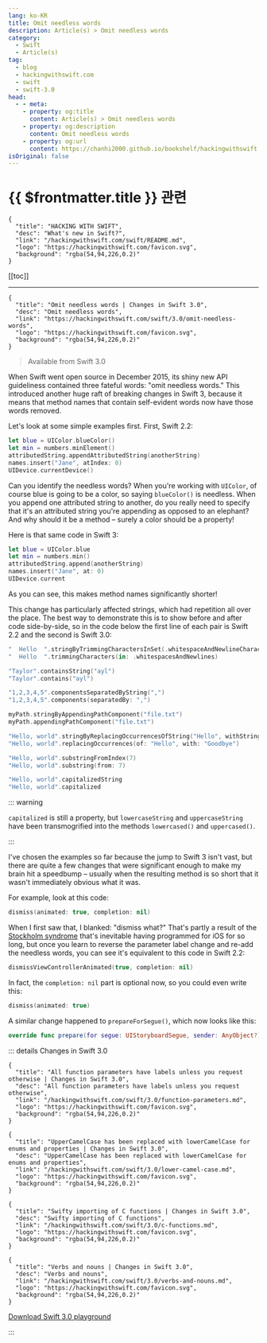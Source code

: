 ```yaml
---
lang: ko-KR
title: Omit needless words
description: Article(s) > Omit needless words
category:
  - Swift
  - Article(s)
tag: 
  - blog
  - hackingwithswift.com
  - swift
  - swift-3.0
head:
  - - meta:
    - property: og:title
      content: Article(s) > Omit needless words
    - property: og:description
      content: Omit needless words
    - property: og:url
      content: https://chanhi2000.github.io/bookshelf/hackingwithswift.com/swift/3.0/omit-needless-words.html
isOriginal: false
---
```


# {{ $frontmatter.title }} 관련

```component VPCard
{
  "title": "HACKING WITH SWIFT",
  "desc": "What's new in Swift?",
  "link": "/hackingwithswift.com/swift/README.md",
  "logo": "https://hackingwithswift.com/favicon.svg",
  "background": "rgba(54,94,226,0.2)"
}
```

[[toc]]

---

```component VPCard
{
  "title": "Omit needless words | Changes in Swift 3.0",
  "desc": "Omit needless words",
  "link": "https://hackingwithswift.com/swift/3.0/omit-needless-words", 
  "logo": "https://hackingwithswift.com/favicon.svg",
  "background": "rgba(54,94,226,0.2)"
}
```

> Available from Swift 3.0

When Swift went open source in December 2015, its shiny new API guideliness contained three fateful words: "omit needless words." This introduced another huge raft of breaking changes in Swift 3, because it means that method names that contain self-evident words now have those words removed.

Let's look at some simple examples first. First, Swift 2.2:

```swift
let blue = UIColor.blueColor()
let min = numbers.minElement()
attributedString.appendAttributedString(anotherString)
names.insert("Jane", atIndex: 0)
UIDevice.currentDevice()
```

Can you identify the needless words? When you're working with `UIColor`, of course blue is going to be a color, so saying `blueColor()` is needless. When you append one attributed string to another, do you really need to specify that it's an attributed string you're appending as opposed to an elephant? And why should it be a method – surely a color should be a property!

Here is that same code in Swift 3:

```swift
let blue = UIColor.blue
let min = numbers.min()
attributedString.append(anotherString)
names.insert("Jane", at: 0)
UIDevice.current
```

As you can see, this makes method names significantly shorter!

This change has particularly affected strings, which had repetition all over the place. The best way to demonstrate this is to show before and after code side-by-side, so in the code below the first line of each pair is Swift 2.2 and the second is Swift 3.0:

```swift
"  Hello  ".stringByTrimmingCharactersInSet(.whitespaceAndNewlineCharacterSet())
"  Hello  ".trimmingCharacters(in: .whitespacesAndNewlines)

"Taylor".containsString("ayl")
"Taylor".contains("ayl")

"1,2,3,4,5".componentsSeparatedByString(",")
"1,2,3,4,5".components(separatedBy: ",")

myPath.stringByAppendingPathComponent("file.txt")
myPath.appendingPathComponent("file.txt")

"Hello, world".stringByReplacingOccurrencesOfString("Hello", withString: "Goodbye")
"Hello, world".replacingOccurrences(of: "Hello", with: "Goodbye")

"Hello, world".substringFromIndex(7)
"Hello, world".substring(from: 7)

"Hello, world".capitalizedString
"Hello, world".capitalized
```

::: warning

`capitalized` is still a property, but `lowercaseString` and `uppercaseString` have been transmogrified into the methods `lowercased()` and `uppercased()`.

:::

I've chosen the examples so far because the jump to Swift 3 isn't vast, but there are quite a few changes that were significant enough to make my brain hit a speedbump – usually when the resulting method is so short that it wasn't immediately obvious what it was.

For example, look at this code:

```swift
dismiss(animated: true, completion: nil)
```

When I first saw that, I blanked: "dismiss what?" That's partly a result of the [<FontIcon icon="fa-brands fa-wikipedia-w"/>Stockholm syndrome](https://en.wikipedia.org/wiki/Stockholm_syndrome) that's inevitable having programmed for iOS for so long, but once you learn to reverse the parameter label change and re-add the needless words, you can see it's equivalent to this code in Swift 2.2:

```swift
dismissViewControllerAnimated(true, completion: nil)
```

In fact, the `completion: nil` part is optional now, so you could even write this:

```swift
dismiss(animated: true)
```

A similar change happened to `prepareForSegue()`, which now looks like this:

```swift
override func prepare(for segue: UIStoryboardSegue, sender: AnyObject?)
```

::: details Changes in Swift 3.0

```component VPCard
{
  "title": "All function parameters have labels unless you request otherwise | Changes in Swift 3.0",
  "desc": "All function parameters have labels unless you request otherwise",
  "link": "/hackingwithswift.com/swift/3.0/function-parameters.md",
  "logo": "https://hackingwithswift.com/favicon.svg",
  "background": "rgba(54,94,226,0.2)"
}
```
<!-- 
```component VPCard
{
  "title": "Omit needless words | Changes in Swift 3.0",
  "desc": "Omit needless words",
  "link": "/hackingwithswift.com/swift/3.0/omit-needless-words.md",
  "logo": "https://hackingwithswift.com/favicon.svg",
  "background": "rgba(54,94,226,0.2)"
}
```
-->
```component VPCard
{
  "title": "UpperCamelCase has been replaced with lowerCamelCase for enums and properties | Changes in Swift 3.0",
  "desc": "UpperCamelCase has been replaced with lowerCamelCase for enums and properties",
  "link": "/hackingwithswift.com/swift/3.0/lower-camel-case.md",
  "logo": "https://hackingwithswift.com/favicon.svg",
  "background": "rgba(54,94,226,0.2)"
}
```

```component VPCard
{
  "title": "Swifty importing of C functions | Changes in Swift 3.0",
  "desc": "Swifty importing of C functions",
  "link": "/hackingwithswift.com/swift/3.0/c-functions.md",
  "logo": "https://hackingwithswift.com/favicon.svg",
  "background": "rgba(54,94,226,0.2)"
}
```

```component VPCard
{
  "title": "Verbs and nouns | Changes in Swift 3.0",
  "desc": "Verbs and nouns",
  "link": "/hackingwithswift.com/swift/3.0/verbs-and-nouns.md",
  "logo": "https://hackingwithswift.com/favicon.svg",
  "background": "rgba(54,94,226,0.2)"
}
```

[<FontIcon icon="fas fa-file-zipper"/>Download Swift 3.0 playground](https://hackingwithswift.com/files/playgrounds/swift/playground-2-2-to-3-0.playground.zip)

:::

